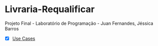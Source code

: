 # Livraria-Requalificar
Projeto Final - Laboratório de Programação - Juan Fernandes, Jéssica Barros



- [x] [Use Cases](https://github.com/JuanFernandes99/Livraria-Requalificar/blob/main/UseCases.md)
